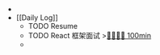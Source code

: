 -
- [[Daily Log]]
	- TODO Resume
	- TODO React 框架面试 >[🍅🍅🍅🍅 100min](#agenda-pomo://?t=f-1693116783549-1500%2Cf-1693124939318-1500%2Cf-1693130745093-1500%2Cf-1693146520635-1500)
	-